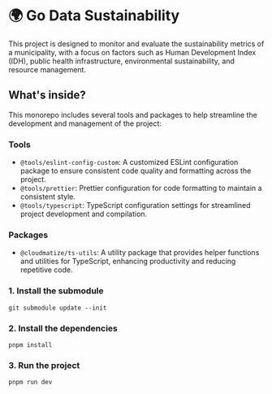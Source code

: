 # 🌍 Go Data Sustainability
This project is designed to monitor and evaluate the sustainability metrics of a municipality, with a focus on factors such as Human Development Index (IDH), public health infrastructure, environmental sustainability, and resource management.

## What's inside?
This monorepo includes several tools and packages to help streamline the development and management of the project:

### Tools
- `@tools/eslint-config-custom`: A customized ESLint configuration package to ensure consistent code quality and formatting across the project.
- `@tools/prettier`: Prettier configuration for code formatting to maintain a consistent style.
- `@tools/typescript`: TypeScript configuration settings for streamlined project development and compilation.
### Packages
- `@cloudmatize/ts-utils`: A utility package that provides helper functions and utilities for TypeScript, enhancing productivity and reducing repetitive code.


### 1. Install the submodule 
`git submodule update --init`

### 2. Install the dependencies
`pnpm install`

### 3. Run the project
`pnpm run dev`


